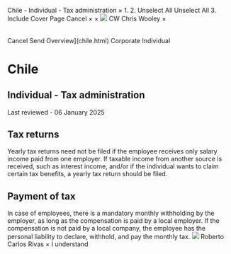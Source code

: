 Chile - Individual - Tax administration
×
1.
2.
Unselect All
Unselect All
3.
Include Cover Page
Cancel
×
×
![](-/media/world-wide-tax-summaries/attachments/global---chris-wooley.ashx%3Frev=ac5e5f3223b34096b1afc2a6009c7320&revision=ac5e5f32-23b3-4096-b1af-c2a6009c7320&hash=859B7ADC84DC2CBEC9760E9E6EE7DE6D0A8BFCDF)
CW
Chris Wooley
×
######
Cancel
Send
Overview](chile.html)
Corporate
Individual
# Chile
## Individual - Tax administration
Last reviewed - 06 January 2025
## Tax returns
Yearly tax returns need not be filed if the employee receives only salary income paid from one employer. If taxable income from another source is received, such as interest income, and/or if the individual wants to claim certain tax benefits, a yearly tax return should be filed.
## Payment of tax
In case of employees, there is a mandatory monthly withholding by the employer, as long as the compensation is paid by a local employer. If the compensation is not paid by a local company, the employee has the personal liability to declare, withhold, and pay the monthly tax.
![](-/media/world-wide-tax-summaries/attachments/chile---roberto-carlos-rivas.ashx%3Frev=cadc1f25d3e644718b74dcd4dbc3bcf8&revision=cadc1f25-d3e6-4471-8b74-dcd4dbc3bcf8&hash=EEC79D77D80A1B9484D85E7E67054185C94B20C9)
Roberto Carlos Rivas
×
I understand